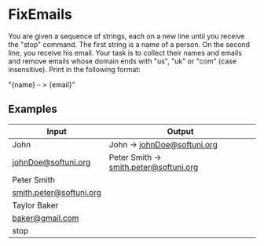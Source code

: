 # FixEmails

You are given a sequence of strings, each on a new line until you receive the "stop" command. The first string is a name of a person. On the second line, you receive his email.
Your task is to collect their names and emails and remove emails whose domain ends with "us", "uk" or "com" (case insensitive). 
Print in the following format:

"{name} – > {email}"

Examples
---------

Input | Output
------|-------
John | John -> johnDoe@softuni.org
johnDoe@softuni.org | Peter Smith -> smith.peter@softuni.org
Peter Smith |
smith.peter@softuni.org |
Taylor Baker |
baker@gmail.com |
stop |

